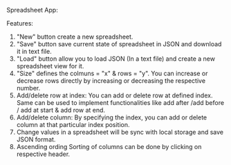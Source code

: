 Spreadsheet App:


Features:
1. "New" button create a new spreadsheet. 
2. "Save" button save current state of spreadsheet in JSON and download it in text file.
3. "Load" button allow you to load JSON (In a text file) and create a new spreadsheet view for it.
4. "Size" defines the colmuns = "x" & rows = "y". You can increase or decrease rows directly by increasing or decreasing the respective number.
5. Add/delete row at index: You can add or delete row at defined index. Same can be used to implement functionalities like add after /add before / add at start & add row at end.
6. Add/delete column: By specifying the index, you can add or delete column at that particular index position.
7. Change values in a spreadsheet will be sync with local storage and save JSON format.
8. Ascending ording Sorting of columns can be done by clicking on respective header.